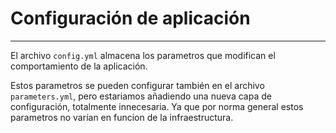 # Configuración de aplicación
---------------------------

El archivo `config.yml` almacena los parametros que modifican el comportamiento de la aplicación.

Estos parametros se pueden configurar también en el archivo `parameters.yml`, pero estariamos añadiendo una nueva capa de configuración, totalmente innecesaria.
Ya que por norma general estos parametros no varían en funcion de la infraestructura.
